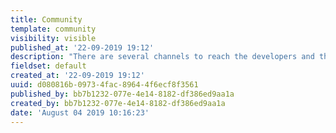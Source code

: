 ```yaml
---
title: Community
template: community
visibility: visible
published_at: '22-09-2019 19:12'
description: "There are several channels to reach the developers and the Flextype community to get direct assistance. If you can't find the right answers to your questions on our Website, you can turn to one of our other official sources to get help and discuss your issues, but also to receive news and update notifications."
fieldset: default
created_at: '22-09-2019 19:12'
uuid: d080816b-0973-4fac-8964-4f6ecf8f3561
published_by: bb7b1232-077e-4e14-8182-df386ed9aa1a
created_by: bb7b1232-077e-4e14-8182-df386ed9aa1a
date: 'August 04 2019 10:16:23'
---
```

